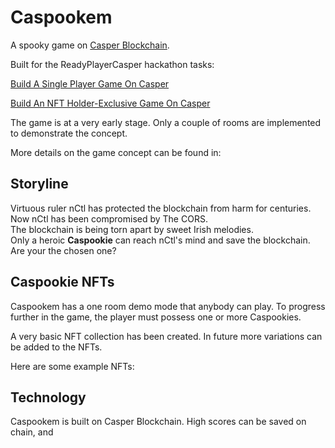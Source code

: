 # Caspookem

A spooky game on [Casper Blockchain](https://casperlabs.io/).  

Built for the ReadyPlayerCasper hackathon tasks:

[Build A Single Player Game On Casper](https://gitcoin.co/issue/casper-network/ready-player-casper-gitcoin/1/100028589)  

[Build An NFT Holder-Exclusive Game On Casper](https://gitcoin.co/issue/casper-network/ready-player-casper-gitcoin/6/100028603)  

The game is at a very early stage. Only a couple of rooms are implemented to demonstrate the concept.  

More details on the game concept can be found in: 

## Storyline

Virtuous ruler nCtl has protected the blockchain from harm for centuries.  
Now nCtl has been compromised by The CORS.  
The blockchain is being torn apart by sweet Irish melodies.  
Only a heroic **Caspookie** can reach nCtl's mind and save the blockchain.  
Are your the chosen one?  

## Caspookie NFTs

Caspookem has a one room demo mode that anybody can play. To progress further in the game, the player must possess one or more Caspookies.

A very basic NFT collection has been created. In future more variations can be added to the NFTs.  

Here are some example NFTs:



## Technology

Caspookem is built on Casper Blockchain.  High scores can be saved on chain, and 